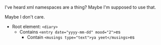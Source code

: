 I've heard xml namespaces are a thing? Maybe I'm supposed to use that.

Maybe I don't care.

- Root element: `<diary>`
  - Contains `<entry date="yyyy-mm-dd" mood="2">`es
    - Contain `<musings type="text">ya yeet</musings>`es